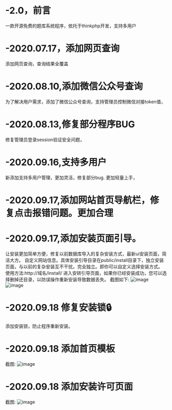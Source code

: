 # -2.0，前言
一款开源免费的题库系统程序，依托于thinkphp开发，支持多用户
# -2020.07.17，添加网页查询
添加网页查询，查询结果全覆盖
# -2020.08.10,添加微信公众号查询
为了解决用户需求，添加了微信公众号查询，支持管理员控制微信对接token值，
# -2020.08.13,修复部分程序BUG
修复管理员登录session验证安全问题，
# -2020.09.16,支持多用户
新添加支持多用户管理，更加灵活，修复部分bug.
更加轻量上手，
# -2020.09.17,添加网站首页导航栏，修复点击报错问题。更加合理
# -2020.09.17,添加安装页面引导。
让安装更加简单方便，修复以前数据库导入的复杂安装方式，最新ui安装页面，简洁大方。
自定义网站信息。具体安装引导目录在public/install目录下，独立安装页面，与以前的复杂安装互不干扰。完全独立。即你可以自定义选择安装方式。
使用方法:http://域名/install/
进入安转引导页面，如果你已经安装成功，您可以选择删掉还目录，以防误操作重新安装导致数据丢失。
截图如下:
![image](https://common-fd.zol-img.com.cn/g6/M00/07/00/ChMkKV9jhlyIJ7kSAAI0garGuZQAACbsgI2KmsAAjSZ987.jpg)
![image](https://common-fd.zol-img.com.cn/g6/M00/07/00/ChMkKV9jhnaIVSDwAAHRkkgapGQAACbsgKE0VMAAdGq816.jpg)
# -2020.09.18 修复安装锁🔒
添加安装锁，防止程序重新安装。
# -2020.09.18 添加首页模板
截图:
![image](https://common-fd.zol-img.com.cn/g6/M00/07/04/ChMkKV9kOSqIGzIRAAHeZ2QG-eoAACc1QP2lbQAAd5_795.jpg)
# -2020.09.18 添加安装许可页面
截图:
![image]()

